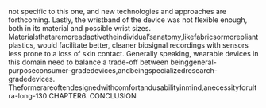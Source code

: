 not specific to this one, and new technologies and approaches are forthcoming. Lastly, the
wristband of the device was not flexible enough, both in its material and possible wrist sizes.
Materialsthataremoreadaptivetheindividual’sanatomy,likefabricsormorepliantplastics,
would facilitate better, cleaner biosignal recordings with sensors less prone to a loss of skin
contact.
Generally speaking, wearable devices in this domain need to balance a trade-off between
beinggeneral-purposeconsumer-gradedevices,andbeingspecializedresearch-gradedevices.
Theformerareoftendesignedwithcomfortandusabilityinmind,anecessityforultra-long-130 CHAPTER6. CONCLUSION